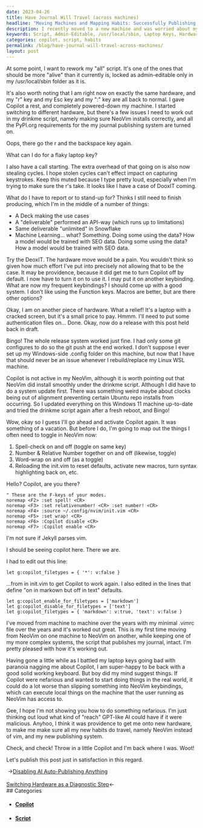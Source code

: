 ```yaml
---
date: 2023-04-26
title: Have Journal Will Travel (across machines)
headline: "Moving Machines and Mapping Habits: Successfully Publishing with Copilot After a System Update."
description: I recently moved to a new machine and was worried about my complex publishing system staying intact, especially with the GPT-like AI, Copilot. After getting a new keyboard and making sure my habits traveled with me, I was able to successfully set up Copilot and publish a post. Read on to find out how I overcame my worries and completed my tasks.
keywords: Script, Admin-Editable, /usr/local/sbin, Laptop Keys, Hardware, Deck, API-way, System Update, Copilot, GPT-Like AI, Keyboard, Habits, Publish, Post
categories: copilot, script, habits
permalink: /blog/have-journal-will-travel-across-machines/
layout: post
---
```



At some point, I want to rework my "all" script. It's one of the ones that
should be more "alive" than it currently is, locked as admin-editable only in
my /usr/local/sbin folder as it is.

It's also worth noting that I am right now on exactly the same hardware, and my
"r" key and my Esc key and my ":" key are all back to normal. I gave Copilot a
rest, and completely powered-down my machine. I started switching to different
hardware, but there's a few issues I need to work out in my drinkme script,
namely making sure NeoVim installs correctly, and all the PyPI.org requirements
for the my journal publishing system are turned on.

Oops, there go the r and the backspace key again.

What can I do for a flaky laptop key? 

I also have a call starting. The extra overhead of that going on is also now
stealing cycles. I hope stolen cycles can't effect impact on capturing
keystrokes. Keep this muted because I type pretty loud, especially when I'm
trying to make sure the r's take. It looks like I have a case of DooxIT coming.

What do I have to report or to stand-up for? Thinks I still need to finish
producing, which I'm in the middle of a number of things:

- A Deck making the use cases
- A "deliverable" performed an API-way (which runs up to limitations)
- Same deliverable "unlimited" in Snowflake
- Machine Learning... what? Something. Doing some using the data? How a model
  would be trained with SEO data. Doing some using the data? How a model would
  be trained with SEO data.

Try the DeoxIT. The hardware move would be a pain. You wouldn't think so given
how much effort I've put into precisely not allowing that to be the case. It
may be providence, because it did get me to turn Copilot off by default. I now
have to turn it on to use it. I may put it on another keybinding. What are now
my frequent keybindings? I should come up with a good system. I don't like
using the Function keys. Macros are better, but are there other options?

Okay, I am on another piece of hardware. What a relief! It's a laptop with a
cracked screen, but it's a small price to pay. Hmmm. I'll need to put some
authentication files on... Done. Okay, now do a release with this post held
back in draft.

Bingo! The whole release system worked just fine. I had only some git
configures to do so the git push at the end worked. I don't suppose I ever set
up my Windows-side .config folder on this machine, but now that I have that
should never be an issue whenever I rebuild/replace my Linux WSL machine.

Copilot is not active in my NeoVim, although it is worth pointing out that
NeoVim did install smoothly under the drinkme script. Although I did have to do
a system update first. There was something weird maybe about clocks being out
of alignment preventing certain Ubuntu repo installs from occurring. So I
updated everything on this Windows 11 machine up-to-date and tried the drinkme
script again after a fresh reboot, and Bingo!

Wow, okay so I guess I'll go ahead and activate Copilot again. It was something
of a vacation. But before I do, I'm going to map out the things I often need to
toggle in NeoVim now:

1. Spell-check on and off (toggle on same key)
2. Number & Relative Number together on and off (likewise, toggle)
3. Word-wrap on and off (as a toggle)
4. Reloading the init.vim to reset defaults, activate new macros, turn syntax
   highlighting back on, etc.

Hello? Copilot, are you there?

```vim
" These are the F-keys of your modes.
noremap <F2> :set spell! <CR>
noremap <F3> :set relativenumber! <CR> :set number! <CR>
noremap <F4> :source ~/.config/nvim/init.vim <CR>
noremap <F5> :set wrap! <CR>
noremap <F6> :Copilot disable <CR>
noremap <F7> :Copilot enable <CR>
```

I'm not sure if Jekyll parses vim. 

I should be seeing copilot here. There we are.

I had to edit out this line:

```vim
let g:copilot_filetypes = { '*': v:false }
```

...from in init.vim to get Copilot to work again. I also edited in the lines
that define "on in markown but off in text" defaults.

```vim
let g:copilot_enable_for_filetypes = ['markdown']
let g:copilot_disable_for_filetypes = ['text']
let g:copilot_filetypes = { 'markdown': v:true, 'text': v:false }
```

I've moved from machine to machine over the years with my minimal .vimrc file
over the years and it's worked out great. This is my first time moving from
NeoVim on one machine to NeoVim on another, while keeping one of my more
complex systems, the script that publishes my journal, intact. I'm pretty
pleased with how it's working out.

Having gone a little while as I battled my laptop keys going bad with paranoia
nagging me about Copilot, I am super-happy to be back with a good solid working
keyboard. But boy did my mind suggest things. If Copilot were nefarious and
wanted to start doing things in the real world, it could do a lot worse than
slipping something into NeoVim keybindings, which can execute local things on
the machine that the user running as NeoVim has access to.

Gee, I hope I'm not showing you how to do something nefarious. I'm just
thinking out loud what kind of "reach" GPT-like AI could have if it were
malicious. Anyhoo, I think it was providence to get me onto new hardware, to
make me make sure all my new habits do travel, namely NeoVim instead of vim,
and my new publishing system.

Check, and check! Throw in a little Copilot and I'm back where I was. Woot!

Let's publish this post just in satisfaction in this regard.

<div class="post-nav"><div class="post-nav-prev"><span class="arrow">&nbsp;&rarr;</span><a href="/blog/disabling-ai-auto-publishing-anything/">Disabling AI Auto-Publishing Anything</a></div> &nbsp; <div class="post-nav-next"><a href="/blog/switching-hardware-as-a-diagnostic-step/">Switching Hardware as a Diagnostic Step</a><span class="arrow">&larr;&nbsp;</span></div></div>
## Categories

<ul>
<li><h4><a href='/copilot/'>Copilot</a></h4></li>
<li><h4><a href='/script/'>Script</a></h4></li></ul>